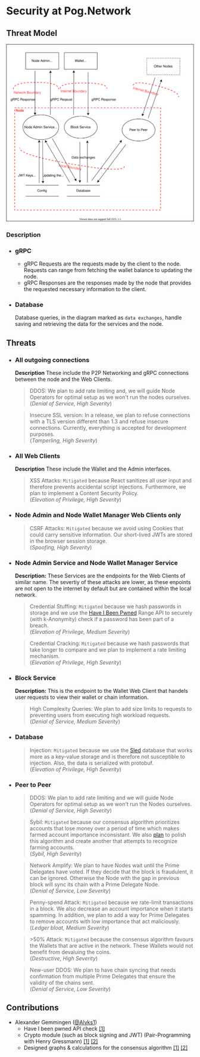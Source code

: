 # Security at Pog.Network

## Threat Model
![threat-model](threat.drawio.svg)

### **Description**

- ### gRPC

    - gRPC Requests are the requests made by the client to the node. Requests can range from fetching the wallet balance to updating the node.
    - gRPC Responses are the responses made by the node that provides the requested necessary information to the client.

- ### Database

    Database queries, in the diagram marked as `data exchanges`, handle saving and retrieving the data for the services and the node. 

## Threats

- ### All outgoing connections

    **Description**
    These include the P2P Networking and gRPC connections between the node and the Web Clients.

    > DDOS: We plan to add rate limiting and, we will guide Node Operators for optimal setup as we won't run the nodes ourselves.
    <br>(_Denial of Service, High Severity_)

    > Insecure SSL version: In a release, we plan to refuse connections with a TLS version different than 1.3 and refuse insecure connections. Currently, everything is accepted for development purposes.
    <br> (_Tamperling, High Severity_)

- ### All Web Clients

    **Description**
    These include the Wallet and the Admin interfaces.

    > XSS Attacks: `Mitigated` because React sanitizes all user input and therefore prevents accidental script injections. Furthermore, we plan to implement a Content Security Policy.
    <br> (_Elevation of Privilege, High Severity_)

- ### Node Admin and Node Wallet Manager Web Clients only

    > CSRF Attacks: `Mitigated` because we avoid using Cookies that could carry sensitive information. Our short-lived JWTs are stored in the browser session storage.
    <br> (_Spoofing, High Severity_)

- ### Node Admin Service and Node Wallet Manager Service

    **Description:**
    These Services are the endpoints for the Web Clients of similar name.
    The severtiy of these attacks are lower, as these enpoints are not open to the internet by default but are contained within the local network.

    > Credential Stuffing: `Mitigated` because we hash passwords in storage and we use the [Have I Been Pwned](https://haveibeenpwned.com/) Range API to securely (with k-Anonymity) check if a password has been part of a breach. 
    <br> (_Elevation of Privilege, Medium Severity_)

    > Credential Cracking: `Mitigated` because we hash passwords that take longer to compare and we plan to implement a rate limiting mechanism.
    <br> (_Elevation of Privilege, High Severity_)

- ### Block Service

    **Description:**
    This is the endpoint to the Wallet Web Client that handels user requests to view their wallet or chain information.

    > High Complexity Queries: We plan to add size limits to requests to preventing users from executing high workload requests.
    <br> (_Denial of Service, Medium Severity_)

- ### Database

    > Injection: `Mitigated` because we use the [Sled](https://github.com/spacejam/sled) database that works more as a key-value storage and is therefore not susceptible to injection. Also, the data is serialized with protobuf.
    <br>(_Elevation of Privilege, High Severity_)

- ### Peer to Peer

    > DDOS: We plan to add rate limiting and we will guide Node Operators for optimal setup as we won't run the Nodes ourselves.
    <br>(_Denial of Service, High Severity_)

    > Sybil: `Mitigated` because our consensus algorithm prioritizes accounts that lose money over a period of time which makes farmed account importance inconsistant. We also [plan](/docs/developers/consensus/importance_farming.md) to polish this algorithm and create another that attempts to recognize farming accounts. 
    <br>(_Sybil, High Severity_)

    > Network Amplify: We plan to have Nodes wait until the Prime Delegates have voted. If they decide that the block is fraudulent, it can be ignored. Otherwise the Node with the gap in previous block will sync its chain with a Prime Delegate Node.
    <br>(_Denial of Service, Low Severity_)

    > Penny-spend Attack: `Mitigated` because we rate-limit transactions in a block. We also decrease an account importance when it starts spamming. In addition, we plan to add a way for Prime Delegates to remove accounts with low importance that act maliciously.
    <br>(_Ledger bloat, Medium Severity_)

    > \>50% Attack: `Mitigated` because the consensus algorithm favours the Wallets that are active in the network. These Wallets would not benefit from devaluing the coins. 
    <br>(_Destructive, High Severity_)

    > New-user DDOS: We plan to have chain syncing that needs confirmation from multiple Prime Delegates that ensure the validity of the chains sent. 
    <br>(_Denial of Service, Low Severity_)

## Contributions

- Alexander Gemmingen ([@Alyks1](https://github.com/Alyks1))
    * Have I been pwned API check [[1]](https://github.com/pognetwork/champ/pull/87)
    * Crypto module (such as block signing and JWT) (Pair-Programming with Henry Gressmann) [[1]](https://github.com/pognetwork/champ/pull/28) [[2]](https://github.com/pognetwork/champ/pull/66)
    * Designed graphs & calculations for the consensus algorithm [[1]](https://github.com/pognetwork/champ/pull/22) [[2]](https://github.com/pognetwork/champ/pull/83)

